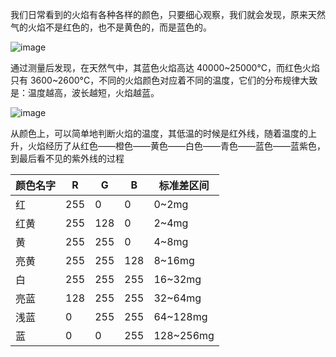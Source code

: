 我们日常看到的火焰有各种各样的颜色，只要细心观察，我们就会发现，原来天然气的火焰不是红色的，也不是黄色的，而是蓝色的。

![image](https://user-images.githubusercontent.com/55390972/65407768-2604b400-de16-11e9-9ee2-fd765106d516.png)

通过测量后发现，在天然气中，其蓝色火焰高达 40000~25000°C，而红色火焰只有 3600~2600°C，不同的火焰颜色对应着不同的温度，它们的分布规律大致是：温度越高，波长越短，火焰越蓝。

![image](https://user-images.githubusercontent.com/55390972/65407807-3ddc3800-de16-11e9-9374-5a3a78fceb8e.png)

从颜色上，可以简单地判断火焰的温度，其低温的时候是红外线，随着温度的上升，火焰经历了从红色——橙色——黄色——白色——青色——蓝色——蓝紫色，到最后看不见的紫外线的过程

|颜色名字|R|G|B|标准差区间|
|--|--|--|--|--|
|红|255|0|0|0~2mg|
|红黄|255|128|0|2~4mg|
|黄|255|255|0|4~8mg|
|亮黄|255|255|128|8~16mg|
|白|255|255|255|16~32mg|
|亮蓝|128|255|255|32~64mg|
|浅蓝|0|255|255|64~128mg|
|蓝|0|0|255|128~256mg|
